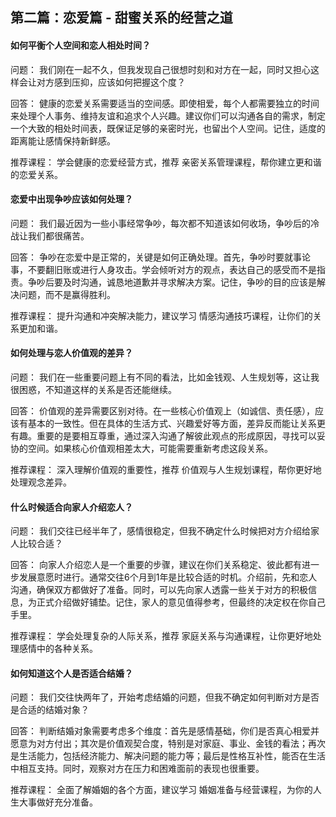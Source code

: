 ## 第二篇：恋爱篇 - 甜蜜关系的经营之道

#### 如何平衡个人空间和恋人相处时间？

问题： 我们刚在一起不久，但我发现自己很想时刻和对方在一起，同时又担心这样会让对方感到压抑，应该如何把握这个度？

回答： 健康的恋爱关系需要适当的空间感。即使相爱，每个人都需要独立的时间来处理个人事务、维持友谊和追求个人兴趣。建议你们可以沟通各自的需求，制定一个大致的相处时间表，既保证足够的亲密时光，也留出个人空间。记住，适度的距离能让感情保持新鲜感。

推荐课程： 学会健康的恋爱经营方式，推荐 亲密关系管理课程，帮你建立更和谐的恋爱关系。

#### 恋爱中出现争吵应该如何处理？

问题： 我们最近因为一些小事经常争吵，每次都不知道该如何收场，争吵后的冷战让我们都很痛苦。

回答： 争吵在恋爱中是正常的，关键是如何正确处理。首先，争吵时要就事论事，不要翻旧账或进行人身攻击。学会倾听对方的观点，表达自己的感受而不是指责。争吵后要及时沟通，诚恳地道歉并寻求解决方案。记住，争吵的目的应该是解决问题，而不是赢得胜利。

推荐课程： 提升沟通和冲突解决能力，建议学习 情感沟通技巧课程，让你们的关系更加和谐。

#### 如何处理与恋人价值观的差异？

问题： 我们在一些重要问题上有不同的看法，比如金钱观、人生规划等，这让我很困惑，不知道这样的关系是否还能继续。

回答： 价值观的差异需要区别对待。在一些核心价值观上（如诚信、责任感），应该有基本的一致性。但在具体的生活方式、兴趣爱好等方面，差异反而能让关系更有趣。重要的是要相互尊重，通过深入沟通了解彼此观点的形成原因，寻找可以妥协的空间。如果核心价值观相差太大，可能需要重新考虑这段关系。

推荐课程： 深入理解价值观的重要性，推荐 价值观与人生规划课程，帮你更好地处理观念差异。

#### 什么时候适合向家人介绍恋人？

问题： 我们交往已经半年了，感情很稳定，但我不确定什么时候把对方介绍给家人比较合适？

回答： 向家人介绍恋人是一个重要的步骤，建议在你们关系稳定、彼此都有进一步发展意愿时进行。通常交往6个月到1年是比较合适的时机。介绍前，先和恋人沟通，确保双方都做好了准备。同时，可以先向家人透露一些关于对方的积极信息，为正式介绍做好铺垫。记住，家人的意见值得参考，但最终的决定权在你自己手里。

推荐课程： 学会处理复杂的人际关系，推荐 家庭关系与沟通课程，让你更好地处理感情中的各种关系。

#### 如何知道这个人是否适合结婚？

问题： 我们交往快两年了，开始考虑结婚的问题，但我不确定如何判断对方是否是合适的结婚对象？

回答： 判断结婚对象需要考虑多个维度：首先是感情基础，你们是否真心相爱并愿意为对方付出；其次是价值观契合度，特别是对家庭、事业、金钱的看法；再次是生活能力，包括经济能力、解决问题的能力等；最后是性格互补性，能否在生活中相互支持。同时，观察对方在压力和困难面前的表现也很重要。

推荐课程： 全面了解婚姻的各个方面，建议学习 婚姻准备与经营课程，为你的人生大事做好充分准备。